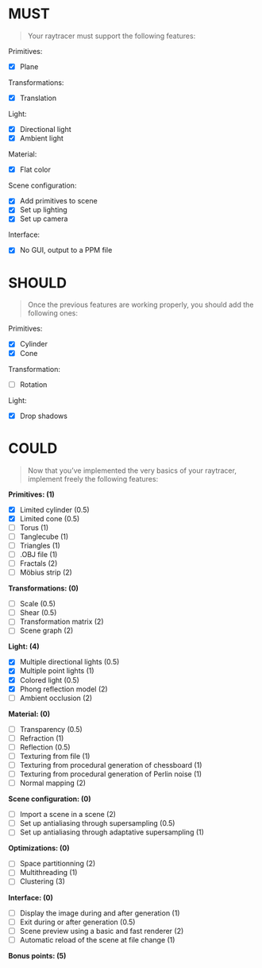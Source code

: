# MUST
> Your raytracer must support the following features:

Primitives:
- [x] Plane

Transformations:
- [x] Translation

Light:
- [x] Directional light
- [x] Ambient light

Material:
- [x] Flat color

Scene configuration:
- [x] Add primitives to scene
- [x] Set up lighting
- [x] Set up camera

Interface:
- [x] No GUI, output to a PPM file

# SHOULD
> Once the previous features are working properly, you should add the following ones:

Primitives:
- [x] Cylinder
- [x] Cone

Transformation:
- [ ] Rotation

Light:
- [x] Drop shadows

# COULD
> Now that you’ve implemented the very basics of your raytracer, implement freely the following features:

**Primitives: (1)**
- [x] Limited cylinder (0.5)
- [x] Limited cone (0.5)
- [ ] Torus (1)
- [ ] Tanglecube (1)
- [ ] Triangles (1)
- [ ] .OBJ file (1)
- [ ] Fractals (2)
- [ ] Möbius strip (2)

**Transformations: (0)**
- [ ] Scale (0.5)
- [ ] Shear (0.5)
- [ ] Transformation matrix (2)
- [ ] Scene graph (2)

**Light: (4)**
- [x] Multiple directional lights (0.5)
- [x] Multiple point lights (1)
- [x] Colored light (0.5)
- [x] Phong reflection model (2)
- [ ] Ambient occlusion (2)

**Material: (0)**
- [ ] Transparency (0.5)
- [ ] Refraction (1)
- [ ] Reflection (0.5)
- [ ] Texturing from file (1)
- [ ] Texturing from procedural generation of chessboard (1)
- [ ] Texturing from procedural generation of Perlin noise (1)
- [ ] Normal mapping (2)

**Scene configuration: (0)**
- [ ] Import a scene in a scene (2)
- [ ] Set up antialiasing through supersampling (0.5)
- [ ] Set up antialiasing through adaptative supersampling (1)

**Optimizations: (0)**
- [ ] Space partitionning (2)
- [ ] Multithreading (1)
- [ ] Clustering (3)

**Interface: (0)**
- [ ] Display the image during and after generation (1)
- [ ] Exit during or after generation (0.5)
- [ ] Scene preview using a basic and fast renderer (2)
- [ ] Automatic reload of the scene at file change (1)

**Bonus points: (5)**

